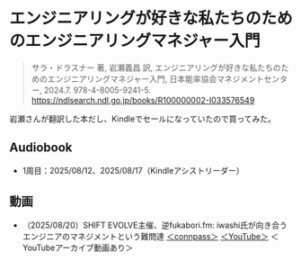# エンジニアリングが好きな私たちのためのエンジニアリングマネジャー入門
> サラ・ドラスナー 著, 岩瀬義昌 訳, エンジニアリングが好きな私たちのためのエンジニアリングマネジャー入門, 日本能率協会マネジメントセンター, 2024.7. 978-4-8005-9241-5. https://ndlsearch.ndl.go.jp/books/R100000002-I033576549

岩瀬さんが翻訳した本だし、Kindleでセールになっていたので買ってみた。

## Audiobook
- 1周目：2025/08/12、2025/08/17（Kindleアシストリーダー）

## 動画
- （2025/08/20）SHIFT  EVOLVE主催、逆fukabori․fm: iwashi氏が向き合うエンジニアのマネジメントという難問達 [＜connpass＞](https://shiftevolve.connpass.com/event/360569/) [＜YouTube＞](https://www.youtube.com/watch?v=cZRss0WQ48M) ＜YouTubeアーカイブ動画あり＞
